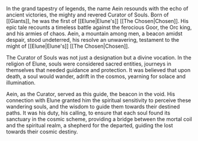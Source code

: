 In the grand tapestry of legends, the name Aein resounds with the echo of ancient victories, the mighty and revered Curator of Souls. Born of [[Giants]], he was the first of [[Elune|Elune's]] [[The Chosen|Chosen]]. His epic tale recounts a timeless battle against the ferocious Goor, the Orc king, and his armies of chaos. Aein, a mountain among men, a beacon amidst despair, stood undeterred, his resolve an unwavering, testament to the might of [[Elune|Elune's]] [[The Chosen|Chosen]].

The Curator of Souls was not just a designation but a divine vocation. In the religion of Elune, souls were considered sacred entities, journeys in themselves that needed guidance and protection. It was believed that upon death, a soul would wander, adrift in the cosmos, yearning for solace and illumination.

Aein, as the Curator, served as this guide, the beacon in the void. His connection with Elune granted him the spiritual sensitivity to perceive these wandering souls, and the wisdom to guide them towards their destined paths. It was his duty, his calling, to ensure that each soul found its sanctuary in the cosmic scheme, providing a bridge between the mortal coil and the spiritual realm, a shepherd for the departed, guiding the lost towards their cosmic destiny.